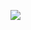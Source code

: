 ![](https://github.com/matheusdutraa/matheusdutraa/tree/main/player)

<!---![nights](https://user-images.githubusercontent.com/74274788/176999023-a4c7ff92-ab07-4748-b367-7a59445f5901.gif)--->

<!---![float](https://user-images.githubusercontent.com/74274788/176999152-bb2f8162-4ae8-4fb2-9e0e-3607b23744c4.gif)--->

<!---![DanceDanceBIG](https://user-images.githubusercontent.com/74274788/176999106-bd114588-ccc6-4618-9f6f-1af52a48531f.gif) --->

<!---
matheusdutraa/matheusdutraa is a ✨ special ✨ repository because its `README.md` (this file) appears on your GitHub profile.
You can click the Preview link to take a look at your changes.
--->
